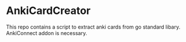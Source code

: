 # AnkiCardCreator

This repo contains a script to extract anki cards from go standard libary.
AnkiConnect addon is necessary.

